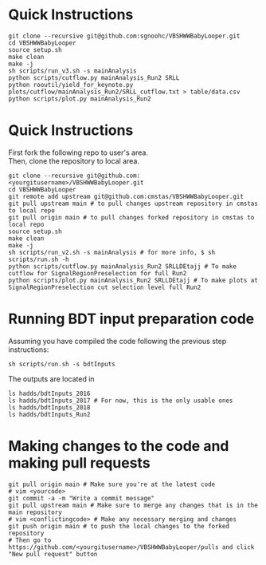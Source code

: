 # Quick Instructions

    git clone --recursive git@github.com:sgnoohc/VBSHWWBabyLooper.git
    cd VBSHWWBabyLooper
    source setup.sh
    make clean
    make -j
    sh scripts/run_v3.sh -s mainAnalysis
    python scripts/cutflow.py mainAnalysis_Run2 SRLL
    python rooutil/yield_for_keynote.py plots/cutflow/mainAnalysis_Run2/SRLL_cutflow.txt > table/data.csv
    python scripts/plot.py mainAnalysis_Run2

# Quick Instructions

First fork the following repo to user's area.  
Then, clone the repository to local area.

    git clone --recursive git@github.com:<yourgitusername>/VBSHWWBabyLooper.git
    cd VBSHWWBabyLooper
    git remote add upstream git@github.com:cmstas/VBSHWWBabyLooper.git
    git pull upstream main # to pull changes upstream repository in cmstas to local repo
    git pull origin main # to pull changes forked repository in cmstas to local repo
    source setup.sh
    make clean
    make -j
    sh scripts/run_v2.sh -s mainAnalysis # for more info, $ sh scripts/run.sh -h
    python scripts/cutflow.py mainAnalysis_Run2 SRLLDEtajj # To make cutflow for SignalRegionPreselection for full Run2
    python scripts/plot.py mainAnalysis_Run2 SRLLDEtajj # To make plots at SignalRegionPreselection cut selection level full Run2

# Running BDT input preparation code

Assuming you have compiled the code following the previous step instructions:

    sh scripts/run.sh -s bdtInputs

The outputs are located in

    ls hadds/bdtInputs_2016
    ls hadds/bdtInputs_2017 # For now, this is the only usable ones
    ls hadds/bdtInputs_2018
    ls hadds/bdtInputs_Run2

# Making changes to the code and making pull requests

    git pull origin main # Make sure you're at the latest code
    # vim <yourcode>
    git commit -a -m "Write a commit message"
    git pull upstream main # Make sure to merge any changes that is in the main repository
    # vim <conflictingcode> # Make any necessary merging and changes
    git push origin main # to push the local changes to the forked repository
    # Then go to https://github.com/<yourgitusername>/VBSHWWBabyLooper/pulls and click "New pull request" button

